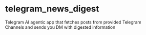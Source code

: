 # telegram_news_digest
Telegram AI agentic app that fetches posts from provided Telegram Channels and sends you DM with digested information
